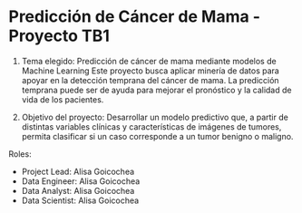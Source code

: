 # Predicción de Cáncer de Mama - Proyecto TB1

1. Tema elegido: Predicción de cáncer de mama mediante modelos de Machine Learning
Este proyecto busca aplicar minería de datos para apoyar en la detección temprana del cáncer de mama. La predicción temprana puede ser de ayuda para mejorar el pronóstico y la calidad de vida de los pacientes.

2. Objetivo del proyecto: Desarrollar un modelo predictivo que, a partir de distintas variables clínicas y características de imágenes de tumores, permita clasificar si un caso corresponde a un tumor benigno o maligno.


Roles:
- Project Lead: Alisa Goicochea
- Data Engineer: Alisa Goicochea
- Data Analyst: Alisa Goicochea
- Data Scientist: Alisa Goicochea
